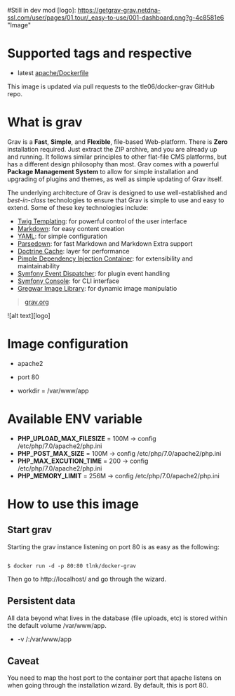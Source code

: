 
#Still in dev mod
[logo]: https://getgrav-grav.netdna-ssl.com/user/pages/01.tour/_easy-to-use/001-dashboard.png?g-4c8581e6 "Image"
# Supported tags and respective

* latest [apache/Dockerfile](https://github.com/tle06/docker-grav/blob/master/Dockerfile)

This image is updated via pull requests to the tle06/docker-grav GitHub repo.

# What is grav
Grav is a **Fast**, **Simple**, and **Flexible**, file-based Web-platform.  There is **Zero** installation required.  Just extract the ZIP archive, and you are already up and running.  It follows similar principles to other flat-file CMS platforms, but has a different design philosophy than most. Grav comes with a powerful **Package Management System** to allow for simple installation and upgrading of plugins and themes, as well as simple updating of Grav itself.

The underlying architecture of Grav is designed to use well-established and _best-in-class_ technologies to ensure that Grav is simple to use and easy to extend. Some of these key technologies include:

* [Twig Templating](http://twig.sensiolabs.org/): for powerful control of the user interface
* [Markdown](http://en.wikipedia.org/wiki/Markdown): for easy content creation
* [YAML](http://yaml.org): for simple configuration
* [Parsedown](http://parsedown.org/): for fast Markdown and Markdown Extra support
* [Doctrine Cache](http://doctrine-orm.readthedocs.io/projects/doctrine-orm/en/latest/reference/caching.html): layer for performance
* [Pimple Dependency Injection Container](http://pimple.sensiolabs.org/): for extensibility and maintainability
* [Symfony Event Dispatcher](http://symfony.com/doc/current/components/event_dispatcher/introduction.html): for plugin event handling
* [Symfony Console](http://symfony.com/doc/current/components/console/introduction.html): for CLI interface
* [Gregwar Image Library](https://github.com/Gregwar/Image): for dynamic image manipulatio

> [grav.org](https://getgrav.org/)

![alt text][logo]

# Image configuration

* apache2


* port 80
* workdir = /var/www/app

# Available ENV variable

* __PHP_UPLOAD_MAX_FILESIZE__ = 100M -> config /etc/php/7.0/apache2/php.ini
* __PHP_POST_MAX_SIZE__ = 100M -> config /etc/php/7.0/apache2/php.ini
* __PHP_MAX_EXCUTION_TIME__ = 200 -> config /etc/php/7.0/apache2/php.ini
* __PHP_MEMORY_LIMIT__ = 256M -> config /etc/php/7.0/apache2/php.ini

# How to use this image
## Start grav

Starting the grav instance listening on port 80 is as easy as the following:
``` Docker

$ docker run -d -p 80:80 tlnk/docker-grav

```
Then go to http://localhost/ and go through the wizard.


## Persistent data

All data beyond what lives in the database (file uploads, etc) is stored within the default volume /var/www/app.

* -v /<mydatalocation>:/var/www/app

## Caveat

You need to map the host port to the container port that apache listens on when going through the installation wizard. By default, this is port 80.